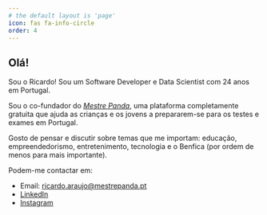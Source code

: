```yaml
---
# the default layout is 'page'
icon: fas fa-info-circle
order: 4
---
```



## Olá! 

Sou o Ricardo! Sou um Software Developer e Data Scientist com 24 anos em Portugal. 

Sou o co-fundador do *[Mestre Panda](https://mestrepanda.pt/)*, uma plataforma completamente gratuita que ajuda as crianças e os jovens a prepararem-se para os testes e exames em Portugal. 

Gosto de pensar e discutir sobre temas que me importam: educação, empreendedorismo, entretenimento, tecnologia e o Benfica (por ordem de menos para mais importante).

Podem-me contactar em: 

- Email: ricardo.araujo@mestrepanda.pt
- [LinkedIn](https://www.linkedin.com/in/ricardo-araújo-b78099156)
- [Instagram](https://www.instagram.com/ricardoluisaraujo2006)